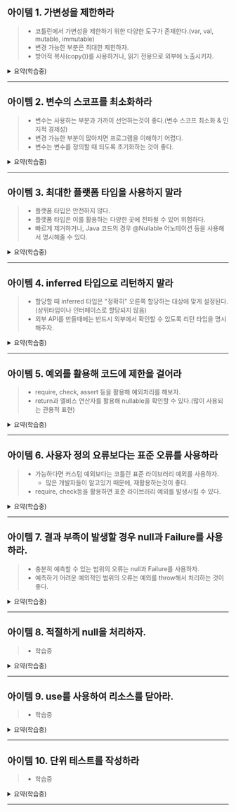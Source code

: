 ## 아이템 1. 가변성을 제한하라

> - 코틀린에서 가변성을 제한하기 위한 다양한 도구가 존재한다.(var, val, mutable, immutable)
> - 변경 가능한 부분은 최대한 제한하자.
> - 방어적 복사(copy())를 사용하거나, 읽기 전용으로 외부에 노출시키자.

<details>
<summary>요약(학습중)</summary>
</details>

---

## 아이템 2. 변수의 스코프를 최소화하라

> - 변수는 사용하는 부분과 가까이 선언하는것이 좋다.(변수 스코프 최소화 & 인지적 경제성)
> - 변경 가능한 부분이 많아지면 프로그램을 이해하기 어렵다.
> - 변수는 변수를 정의할 때 되도록 초기화하는 것이 좋다.

<details>
<summary>요약(학습중)</summary>
</details>

---

## 아이템 3. 최대한 플랫폼 타입을 사용하지 말라

> - 플랫폼 타입은 안전하지 않다.
> - 플랫폼 타입은 이를 활용하는 다양한 곳에 전파될 수 있어 위험하다.
> - 빠르게 제거하거나, Java 코드의 경우 @Nullable 어노테이션 등을 사용해서 명시해줄 수 있다.

<details>
<summary>요약(학습중)</summary>

- 플랫폼 타입이란?
  - 다른 언어에서 가져와서 nullable 인지 알 수 없는 타입

</details>

---

## 아이템 4. inferred 타입으로 리턴하지 말라

> - 할당할 때 inferred 타입은 "정확히" 오른쪽 할당하는 대상에 맞게 설정된다.(상위타입이나 인터페이스로 할당되지 않음)
> - 외부 API를 만들때에는 반드시 외부에서 확인할 수 있도록 리턴 타입을 명시해주자.

<details>
<summary>요약(학습중)</summary>
</details>

---

## 아이템 5. 예외를 활용해 코드에 제한을 걸어라

> - require, check, assert 등을 활용해 예외처리를 해보자.
> - return과 엘비스 연산자를 활용해 nullable을 확인할 수 있다.(많이 사용되는 관용적 표현)

<details>
<summary>요약(학습중)</summary>
</details>

---

## 아이템 6. 사용자 정의 요류보다는 표준 오류를 사용하라

> - 가능하다면 커스텀 예외보다는 코틀린 표준 라이브러리 예외를 사용하자.
>   - 많은 개발자들이 알고있기 때문에, 재활용하는것이 좋다.
> - require, check등을 활용하면 표준 라이브러리 예외를 발생시킬 수 있다.

<details>
<summary>요약(학습중)</summary>
</details>

---

## 아이템 7. 결과 부족이 발생할 경우 null과 Failure를 사용하라.

> - 충분히 예측할 수 있는 범위의 오류는 null과 Failure를 사용하자.
> - 예측하기 어려운 예외적인 범위의 오류는 예외를 throw해서 처리하는 것이 좋다.

<details>
<summary>요약(학습중)</summary>
</details>

---

## 아이템 8. 적절하게 null을 처리하자.

> - 학습중

<details>
<summary>요약(학습중)</summary>
</details>

---

## 아이템 9. use를 사용하여 리소스를 닫아라.

> - 학습중

<details>
<summary>요약(학습중)</summary>
</details>

---

## 아이템 10. 단위 테스트를 작성하라

> - 학습중

<details>
<summary>요약(학습중)</summary>
</details>

---